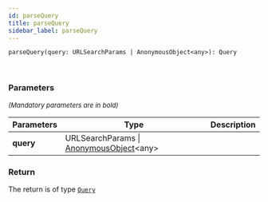 ```yaml
---
id: parseQuery
title: parseQuery
sidebar_label: parseQuery
---
```


```tsx
parseQuery(query: URLSearchParams | AnonymousObject<any>): Query
```
<br/>



### Parameters

<font size="2"><i>(Mandatory parameters are in bold)</i></font>

| Parameters | Type | Description |
| --------- | ---- | ----------- |
| **query** | URLSearchParams \| [AnonymousObject](/framework-api/interfaces/AnonymousObject.md)<any\> |  |


### Return



The return is of type <code>[Query](/framework-api/interfaces/Query.md)</code>